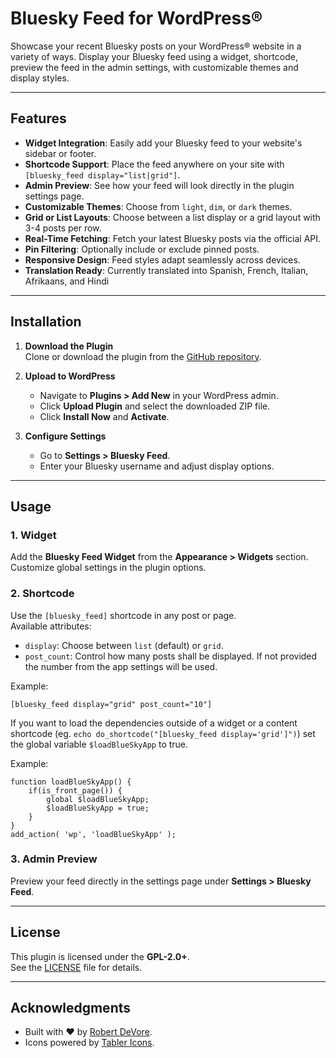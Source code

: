 # Bluesky Feed for WordPress®

Showcase your recent Bluesky posts on your WordPress® website in a variety of ways. Display your Bluesky feed using a widget, shortcode, preview the feed in the admin settings, with customizable themes and display styles.

* * *

## Features

- **Widget Integration**: Easily add your Bluesky feed to your website's sidebar or footer.
- **Shortcode Support**: Place the feed anywhere on your site with `[bluesky_feed display="list|grid"]`.
- **Admin Preview**: See how your feed will look directly in the plugin settings page.
- **Customizable Themes**: Choose from `light`, `dim`, or `dark` themes.
- **Grid or List Layouts**: Choose between a list display or a grid layout with 3-4 posts per row.
- **Real-Time Fetching**: Fetch your latest Bluesky posts via the official API.
- **Pin Filtering**: Optionally include or exclude pinned posts.
- **Responsive Design**: Feed styles adapt seamlessly across devices.
- **Translation Ready**: Currently translated into Spanish, French, Italian, Afrikaans, and Hindi
* * *

## Installation

1. **Download the Plugin**  
Clone or download the plugin from the [GitHub repository](https://github.com/robertdevore/bluesky-feed-for-wordpress).

2. **Upload to WordPress**

    - Navigate to **Plugins > Add New** in your WordPress admin.
    - Click **Upload Plugin** and select the downloaded ZIP file.
    - Click **Install Now** and **Activate**.
3. **Configure Settings**

    - Go to **Settings > Bluesky Feed**.
    - Enter your Bluesky username and adjust display options.
* * *

## Usage

### 1. **Widget**

Add the **Bluesky Feed Widget** from the **Appearance > Widgets** section. Customize global settings in the plugin options.

### 2. **Shortcode**

Use the `[bluesky_feed]` shortcode in any post or page.  
Available attributes:

- `display`: Choose between `list` (default) or `grid`.
- `post_count`: Control how many posts shall be displayed. If not provided the number from the app settings will be used.

Example:
 
```
[bluesky_feed display="grid" post_count="10"]
```

If you want to load the dependencies outside of a widget or a content shortcode (eg. `echo do_shortcode("[bluesky_feed display='grid']")`) set the global variable `$loadBlueSkyApp` to true.

Example:


```
function loadBlueSkyApp() {
    if(is_front_page()) {
        global $loadBlueSkyApp;
        $loadBlueSkyApp = true;
    }
}
add_action( 'wp', 'loadBlueSkyApp' );
```

### 3. **Admin Preview**

Preview your feed directly in the settings page under **Settings > Bluesky Feed**.

* * *


## License

This plugin is licensed under the **GPL-2.0+**.  
See the [LICENSE](http://www.gnu.org/licenses/gpl-2.0.txt) file for details.

* * *

## Acknowledgments

- Built with ❤️ by [Robert DeVore](https://robertdevore.com/).
- Icons powered by [Tabler Icons](https://tabler-icons.io/).
